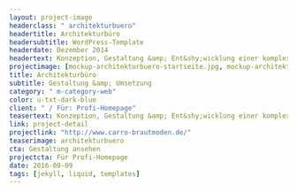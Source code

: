 ```yaml
---
layout: project-image
headerclass: " architekturbuero"
headertitle: Architekturbüro
headersubtitle: WordPress-Template
headerdate: Dezember 2014
headertext: Konzeption, Gestaltung &amp; Ent&shy;wicklung einer komplexen und responsiven WordPress-Theme für ein Konstanzer Architektur&shy;büro.
projectimage: [mockup-architekturbuero-startseite.jpg, mockup-architekturbuero-unterseite.jpg]
title: Architekturbüro
subtitle: Gestaltung &amp; Umsetzung
category: " m-category-web"
color: u-txt-dark-blue
client: " / Für: Profi-Homepage"
teasertext: Konzeption, Gestaltung &amp; Ent&shy;wicklung einer komplexen und responsiven WordPress-Theme für ein Konstanzer Architektur&shy;büro.
link: project-detail
projectlink: "http://www.carro-brautmoden.de/"
teaserimage: architekturbuero
cta: Gestaltung ansehen
projectcta: Für Profi-Homepage
date: 2016-09-09
tags: [jekyll, liquid, templates]
---
```


